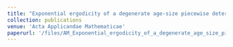 ```yaml
---
title: "Exponential ergodicity of a degenerate age-size piecewise deterministic process (to appear)"
collection: publications
venue: 'Acta Applicandae Mathematicae'
paperurl: '/files/AM_Exponential_ergodicity_of_a_degenerate_age_size_piecewise_deterministic_process.pdf'
---
```


